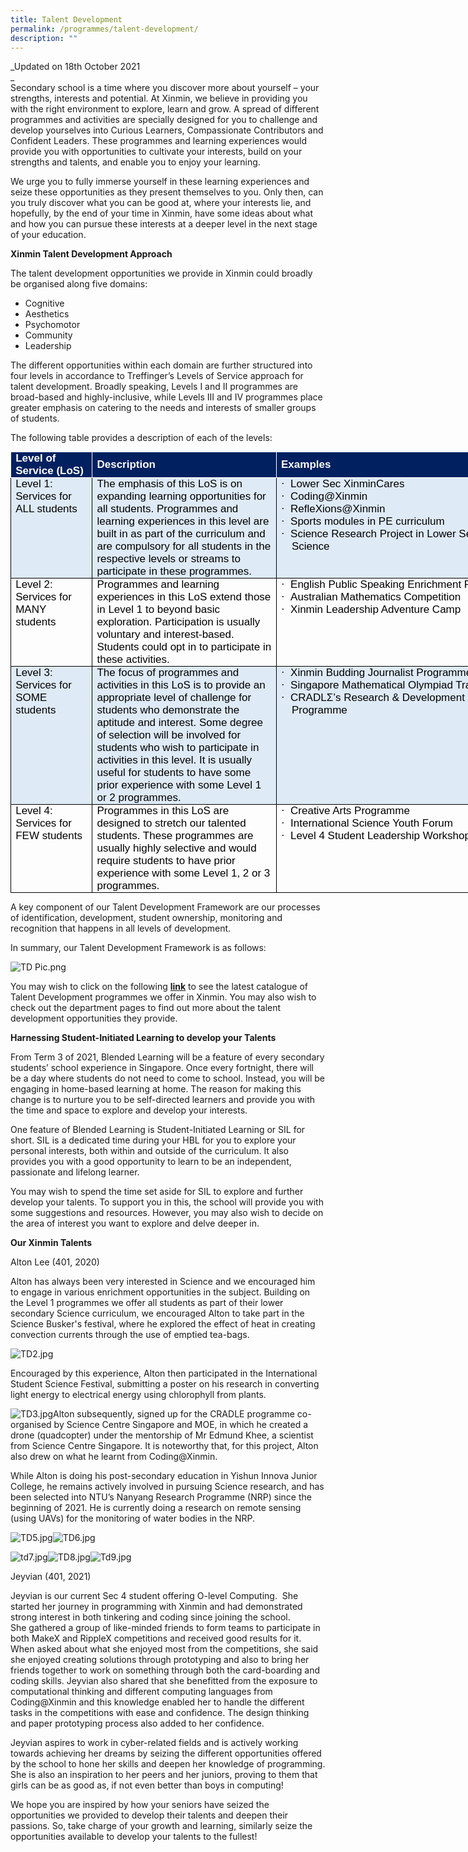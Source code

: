 ```yaml
---
title: Talent Development
permalink: /programmes/talent-development/
description: ""
---
```

_Updated on 18th October 2021  
_  
Secondary school is a time where you discover more about yourself – your strengths, interests and potential. At Xinmin, we believe in providing you with the right environment to explore, learn and grow. A spread of different programmes and activities are specially designed for you to challenge and develop yourselves into Curious Learners, Compassionate Contributors and Confident Leaders. These programmes and learning experiences would provide you with opportunities to cultivate your interests, build on your strengths and talents, and enable you to enjoy your learning.  

We urge you to fully immerse yourself in these learning experiences and seize these opportunities as they present themselves to you. Only then, can you truly discover what you can be good at, where your interests lie, and hopefully, by the end of your time in Xinmin, have some ideas about what and how you can pursue these interests at a deeper level in the next stage of your education.&nbsp;

  
**Xinmin Talent Development Approach**  

The talent development opportunities we provide in Xinmin could broadly be organised along five domains:

*   Cognitive
*   Aesthetics
*   Psychomotor
*   Community
*   Leadership

  

The different opportunities within each domain are further structured into four levels in accordance to Treffinger’s Levels of Service approach for talent development. Broadly speaking, Levels I and II programmes are broad-based and highly-inclusive, while Levels III and IV programmes place greater emphasis on catering to the needs and interests of smaller groups of students.

The following table provides a description of each of the levels:

<table style="margin: 0px; outline: 0px; padding: 0px; border-collapse: collapse; border: none; width: 828.429px;" cellpadding="0" cellspacing="0" border="1" class="MsoTable15Grid2Accent1"><tbody style="margin: 0px; outline: 0px; padding: 0px;"><tr style="margin: 0px; outline: 0px; padding: 0px;"><td style="margin: 0px; outline: 0px; padding: 0in 5.4pt; width: 94.25pt; border: 1pt solid white; background: rgb(0, 32, 96);" width="126"><p style="margin: 0px 0px 0.0001pt; outline: 0px; padding: 0px; line-height: normal; color: rgb(0, 0, 0); font-family: Helvetica, sans-serif; font-size: 17px; font-weight: 400;" class="MsoNormal"><b style="margin: 0px; outline: 0px; padding: 0px;"><span style="margin: 0px; outline: 0px; padding: 0px; color: white;">Level of Service (LoS)</span></b></p></td><td style="margin: 0px; outline: 0px; padding: 0in 5.4pt; width: 238.5pt; border-top: 1pt solid white; border-right: 1pt solid white; border-bottom: 1pt solid white; border-image: initial; border-left: none; background: rgb(0, 32, 96);" width="318"><p style="margin: 0px 0px 0.0001pt; outline: 0px; padding: 0px; line-height: normal; color: rgb(0, 0, 0); font-family: Helvetica, sans-serif; font-size: 17px; font-weight: 400;" class="MsoNormal"><b style="margin: 0px; outline: 0px; padding: 0px;"><span style="margin: 0px; outline: 0px; padding: 0px; color: white;">Description</span></b></p></td><td style="margin: 0px; outline: 0px; padding: 0in 5.4pt; width: 435px; border-top: 1pt solid white; border-right: 1pt solid white; border-bottom: 1pt solid white; border-image: initial; border-left: none; background: rgb(0, 32, 96);" width="180"><p style="margin: 0px 0px 0.0001pt; outline: 0px; padding: 0px; line-height: normal; color: rgb(0, 0, 0); font-family: Helvetica, sans-serif; font-size: 17px; font-weight: 400;" class="MsoNormal"><b style="margin: 0px; outline: 0px; padding: 0px;"><span style="margin: 0px; outline: 0px; padding: 0px; color: white;">Examples</span></b></p></td></tr><tr style="margin: 0px; outline: 0px; padding: 0px;"><td style="margin: 0px; outline: 0px; padding: 0in 5.4pt; width: 94.25pt; border-right: 1pt solid windowtext; border-bottom: 1pt solid windowtext; border-left: 1pt solid windowtext; border-image: initial; border-top: none; background: rgb(222, 234, 246);" valign="top" width="126"><p style="margin: 0px 0px 0.0001pt; outline: 0px; padding: 0px; line-height: normal; color: rgb(0, 0, 0); font-family: Helvetica, sans-serif; font-size: 17px; font-weight: 400;" class="MsoNormal">Level 1: Services for ALL students</p></td><td style="margin: 0px; outline: 0px; padding: 0in 5.4pt; width: 238.5pt; border-top: none; border-left: none; border-bottom: 1pt solid windowtext; border-right: 1pt solid windowtext; background: rgb(222, 234, 246);" valign="top" width="318"><p style="margin: 0px 0px 0.0001pt; outline: 0px; padding: 0px; line-height: normal; color: rgb(0, 0, 0); font-family: Helvetica, sans-serif; font-size: 17px; font-weight: 400;" class="MsoNormal">The emphasis of this LoS is on expanding learning opportunities for all students. Programmes and learning experiences in this level are built in as part of the curriculum and are compulsory for all students in the respective levels or streams to participate in these programmes.</p></td><td style="margin: 0px; outline: 0px; padding: 0in 5.4pt; width: 134.75pt; border-top: none; border-left: none; border-bottom: 1pt solid windowtext; border-right: 1pt solid windowtext; background: rgb(222, 234, 246);" valign="top" width="180"><p style="margin: 0in 0in 0.0001pt 12.7pt; outline: 0px; padding: 0px; line-height: normal; color: rgb(0, 0, 0); font-family: Helvetica, sans-serif; font-size: 17px; font-weight: 400; text-indent: -12.7pt;" class="MsoListParagraphCxSpFirst"><span style="margin: 0px; outline: 0px; padding: 0px; font-family: Symbol;">·<span style="margin: 0px; outline: 0px; padding: 0px; font-variant-numeric: normal; font-variant-east-asian: normal; font-stretch: normal; font-size: 7pt; line-height: normal; font-family: &quot;Times New Roman&quot;;">&nbsp;&nbsp;&nbsp;<span>&nbsp;</span></span></span>Lower Sec XinminCares</p><p style="margin: 0in 0in 0.0001pt 12.7pt; outline: 0px; padding: 0px; line-height: normal; color: rgb(0, 0, 0); font-family: Helvetica, sans-serif; font-size: 17px; font-weight: 400; text-indent: -12.7pt;" class="MsoListParagraphCxSpMiddle"><span style="margin: 0px; outline: 0px; padding: 0px; font-family: Symbol;">·<span style="margin: 0px; outline: 0px; padding: 0px; font-variant-numeric: normal; font-variant-east-asian: normal; font-stretch: normal; font-size: 7pt; line-height: normal; font-family: &quot;Times New Roman&quot;;">&nbsp;&nbsp;&nbsp;<span>&nbsp;</span></span></span>Coding@Xinmin</p><p style="margin: 0in 0in 0.0001pt 12.7pt; outline: 0px; padding: 0px; line-height: normal; color: rgb(0, 0, 0); font-family: Helvetica, sans-serif; font-size: 17px; font-weight: 400; text-indent: -12.7pt;" class="MsoListParagraphCxSpMiddle"><span style="margin: 0px; outline: 0px; padding: 0px; font-family: Symbol;">·<span style="margin: 0px; outline: 0px; padding: 0px; font-variant-numeric: normal; font-variant-east-asian: normal; font-stretch: normal; font-size: 7pt; line-height: normal; font-family: &quot;Times New Roman&quot;;">&nbsp;&nbsp;&nbsp;<span>&nbsp;</span></span></span>RefleXions@Xinmin</p><p style="margin: 0in 0in 0.0001pt 12.7pt; outline: 0px; padding: 0px; line-height: normal; color: rgb(0, 0, 0); font-family: Helvetica, sans-serif; font-size: 17px; font-weight: 400; text-indent: -12.7pt;" class="MsoListParagraphCxSpMiddle"><span style="margin: 0px; outline: 0px; padding: 0px; font-family: Symbol;">·<span style="margin: 0px; outline: 0px; padding: 0px; font-variant-numeric: normal; font-variant-east-asian: normal; font-stretch: normal; font-size: 7pt; line-height: normal; font-family: &quot;Times New Roman&quot;;">&nbsp;&nbsp;&nbsp;<span>&nbsp;</span></span></span>Sports modules in PE curriculum</p><p style="margin: 0in 0in 0.0001pt 12.7pt; outline: 0px; padding: 0px; line-height: normal; color: rgb(0, 0, 0); font-family: Helvetica, sans-serif; font-size: 17px; font-weight: 400; text-indent: -12.7pt;" class="MsoListParagraphCxSpLast"><span style="margin: 0px; outline: 0px; padding: 0px; font-family: Symbol;">·<span style="margin: 0px; outline: 0px; padding: 0px; font-variant-numeric: normal; font-variant-east-asian: normal; font-stretch: normal; font-size: 7pt; line-height: normal; font-family: &quot;Times New Roman&quot;;">&nbsp;&nbsp;&nbsp;<span>&nbsp;</span></span></span>Science Research Project in Lower Secondary Science</p></td></tr><tr style="margin: 0px; outline: 0px; padding: 0px;"><td style="margin: 0px; outline: 0px; padding: 0in 5.4pt; width: 94.25pt; border-right: 1pt solid windowtext; border-bottom: 1pt solid windowtext; border-left: 1pt solid windowtext; border-image: initial; border-top: none;" valign="top" width="126"><p style="margin: 0px 0px 0.0001pt; outline: 0px; padding: 0px; line-height: normal; color: rgb(0, 0, 0); font-family: Helvetica, sans-serif; font-size: 17px; font-weight: 400;" class="MsoNormal">Level 2: Services for MANY students</p></td><td style="margin: 0px; outline: 0px; padding: 0in 5.4pt; width: 238.5pt; border-top: none; border-left: none; border-bottom: 1pt solid windowtext; border-right: 1pt solid windowtext;" valign="top" width="318"><p style="margin: 0px 0px 0.0001pt; outline: 0px; padding: 0px; line-height: normal; color: rgb(0, 0, 0); font-family: Helvetica, sans-serif; font-size: 17px; font-weight: 400;" class="MsoNormal">Programmes and learning experiences in this LoS extend those in Level 1 to beyond basic exploration. Participation is usually voluntary and interest-based. Students could opt in to participate in these activities.</p></td><td style="margin: 0px; outline: 0px; padding: 0in 5.4pt; width: 134.75pt; border-top: none; border-left: none; border-bottom: 1pt solid windowtext; border-right: 1pt solid windowtext;" valign="top" width="180"><p style="margin: 0in 0in 0.0001pt 12.7pt; outline: 0px; padding: 0px; line-height: normal; color: rgb(0, 0, 0); font-family: Helvetica, sans-serif; font-size: 17px; font-weight: 400; text-indent: -12.7pt;" class="MsoListParagraphCxSpFirst"><span style="margin: 0px; outline: 0px; padding: 0px; font-family: Symbol;">·<span style="margin: 0px; outline: 0px; padding: 0px; font-variant-numeric: normal; font-variant-east-asian: normal; font-stretch: normal; font-size: 7pt; line-height: normal; font-family: &quot;Times New Roman&quot;;">&nbsp;&nbsp;&nbsp;<span>&nbsp;</span></span></span>English Public Speaking Enrichment Programme</p><p style="margin: 0in 0in 0.0001pt 12.7pt; outline: 0px; padding: 0px; line-height: normal; color: rgb(0, 0, 0); font-family: Helvetica, sans-serif; font-size: 17px; font-weight: 400; text-indent: -12.7pt;" class="MsoListParagraphCxSpMiddle"><span style="margin: 0px; outline: 0px; padding: 0px; font-family: Symbol;">·<span style="margin: 0px; outline: 0px; padding: 0px; font-variant-numeric: normal; font-variant-east-asian: normal; font-stretch: normal; font-size: 7pt; line-height: normal; font-family: &quot;Times New Roman&quot;;">&nbsp;&nbsp;&nbsp;<span>&nbsp;</span></span></span>Australian Mathematics Competition</p><p style="margin: 0in 0in 0.0001pt 12.7pt; outline: 0px; padding: 0px; line-height: normal; color: rgb(0, 0, 0); font-family: Helvetica, sans-serif; font-size: 17px; font-weight: 400; text-indent: -12.7pt;" class="MsoListParagraphCxSpLast"><span style="margin: 0px; outline: 0px; padding: 0px; font-family: Symbol;">·<span style="margin: 0px; outline: 0px; padding: 0px; font-variant-numeric: normal; font-variant-east-asian: normal; font-stretch: normal; font-size: 7pt; line-height: normal; font-family: &quot;Times New Roman&quot;;">&nbsp;&nbsp;&nbsp;<span>&nbsp;</span></span></span>Xinmin Leadership Adventure Camp</p></td></tr><tr style="margin: 0px; outline: 0px; padding: 0px;"><td style="margin: 0px; outline: 0px; padding: 0in 5.4pt; width: 94.25pt; border-right: 1pt solid windowtext; border-bottom: 1pt solid windowtext; border-left: 1pt solid windowtext; border-image: initial; border-top: none; background: rgb(222, 234, 246);" valign="top" width="126"><p style="margin: 0px 0px 0.0001pt; outline: 0px; padding: 0px; line-height: normal; color: rgb(0, 0, 0); font-family: Helvetica, sans-serif; font-size: 17px; font-weight: 400;" class="MsoNormal">Level 3: Services for SOME students</p></td><td style="margin: 0px; outline: 0px; padding: 0in 5.4pt; width: 238.5pt; border-top: none; border-left: none; border-bottom: 1pt solid windowtext; border-right: 1pt solid windowtext; background: rgb(222, 234, 246);" valign="top" width="318"><p style="margin: 0px 0px 0.0001pt; outline: 0px; padding: 0px; line-height: normal; color: rgb(0, 0, 0); font-family: Helvetica, sans-serif; font-size: 17px; font-weight: 400;" class="MsoNormal">The focus of programmes and activities in this LoS is to provide an appropriate level of challenge for students who demonstrate the aptitude and interest. Some degree of selection will be involved for students who wish to participate in activities in this level. It is usually useful for students to have some prior experience with some Level 1 or 2 programmes.</p></td><td style="margin: 0px; outline: 0px; padding: 0in 5.4pt; width: 134.75pt; border-top: none; border-left: none; border-bottom: 1pt solid windowtext; border-right: 1pt solid windowtext; background: rgb(222, 234, 246);" valign="top" width="180"><p style="margin: 0in 0in 0.0001pt 12.7pt; outline: 0px; padding: 0px; line-height: normal; color: rgb(0, 0, 0); font-family: Helvetica, sans-serif; font-size: 17px; font-weight: 400; text-indent: -12.7pt;" class="MsoListParagraphCxSpFirst"><span style="margin: 0px; outline: 0px; padding: 0px; font-family: Symbol;">·<span style="margin: 0px; outline: 0px; padding: 0px; font-variant-numeric: normal; font-variant-east-asian: normal; font-stretch: normal; font-size: 7pt; line-height: normal; font-family: &quot;Times New Roman&quot;;">&nbsp;&nbsp;&nbsp;<span>&nbsp;</span></span></span>Xinmin Budding Journalist Programme (SPH)</p><p style="margin: 0in 0in 0.0001pt 12.7pt; outline: 0px; padding: 0px; line-height: normal; color: rgb(0, 0, 0); font-family: Helvetica, sans-serif; font-size: 17px; font-weight: 400; text-indent: -12.7pt;" class="MsoListParagraphCxSpMiddle"><span style="margin: 0px; outline: 0px; padding: 0px; font-family: Symbol;">·<span style="margin: 0px; outline: 0px; padding: 0px; font-variant-numeric: normal; font-variant-east-asian: normal; font-stretch: normal; font-size: 7pt; line-height: normal; font-family: &quot;Times New Roman&quot;;">&nbsp;&nbsp;&nbsp;<span>&nbsp;</span></span></span>Singapore Mathematical Olympiad Training</p><p style="margin: 0in 0in 0.0001pt 12.7pt; outline: 0px; padding: 0px; line-height: normal; color: rgb(0, 0, 0); font-family: Helvetica, sans-serif; font-size: 17px; font-weight: 400; text-indent: -12.7pt;" class="MsoListParagraphCxSpLast"><span style="margin: 0px; outline: 0px; padding: 0px; font-family: Symbol;">·<span style="margin: 0px; outline: 0px; padding: 0px; font-variant-numeric: normal; font-variant-east-asian: normal; font-stretch: normal; font-size: 7pt; line-height: normal; font-family: &quot;Times New Roman&quot;;">&nbsp;&nbsp;&nbsp;<span>&nbsp;</span></span></span>CRADLΣ’s Research &amp; Development Experience Programme</p></td></tr><tr style="margin: 0px; outline: 0px; padding: 0px;"><td style="margin: 0px; outline: 0px; padding: 0in 5.4pt; width: 94.25pt; border-right: 1pt solid windowtext; border-bottom: 1pt solid windowtext; border-left: 1pt solid windowtext; border-image: initial; border-top: none;" valign="top" width="126"><p style="margin: 0px 0px 0.0001pt; outline: 0px; padding: 0px; line-height: normal; color: rgb(0, 0, 0); font-family: Helvetica, sans-serif; font-size: 17px; font-weight: 400;" class="MsoNormal">Level 4: Services for FEW students</p></td><td style="margin: 0px; outline: 0px; padding: 0in 5.4pt; width: 238.5pt; border-top: none; border-left: none; border-bottom: 1pt solid windowtext; border-right: 1pt solid windowtext;" valign="top" width="318"><p style="margin: 0px 0px 0.0001pt; outline: 0px; padding: 0px; line-height: normal; color: rgb(0, 0, 0); font-family: Helvetica, sans-serif; font-size: 17px; font-weight: 400;" class="MsoNormal">Programmes in this LoS are designed to stretch our talented students. These programmes are usually highly selective and would require students to have prior experience with some Level 1, 2 or 3 programmes.</p></td><td style="margin: 0px; outline: 0px; padding: 0in 5.4pt; width: 134.75pt; border-top: none; border-left: none; border-bottom: 1pt solid windowtext; border-right: 1pt solid windowtext;" valign="top" width="180"><p style="margin: 0in 0in 0.0001pt 12.7pt; outline: 0px; padding: 0px; line-height: normal; color: rgb(0, 0, 0); font-family: Helvetica, sans-serif; font-size: 17px; font-weight: 400; text-indent: -12.7pt;" class="MsoListParagraphCxSpFirst"><span style="margin: 0px; outline: 0px; padding: 0px; font-family: Symbol;">·<span style="margin: 0px; outline: 0px; padding: 0px; font-variant-numeric: normal; font-variant-east-asian: normal; font-stretch: normal; font-size: 7pt; line-height: normal; font-family: &quot;Times New Roman&quot;;">&nbsp;&nbsp;&nbsp;<span>&nbsp;</span></span></span>Creative Arts Programme</p><p style="margin: 0in 0in 0.0001pt 12.7pt; outline: 0px; padding: 0px; line-height: normal; color: rgb(0, 0, 0); font-family: Helvetica, sans-serif; font-size: 17px; font-weight: 400; text-indent: -12.7pt;" class="MsoListParagraphCxSpMiddle"><span style="margin: 0px; outline: 0px; padding: 0px; font-family: Symbol;">·<span style="margin: 0px; outline: 0px; padding: 0px; font-variant-numeric: normal; font-variant-east-asian: normal; font-stretch: normal; font-size: 7pt; line-height: normal; font-family: &quot;Times New Roman&quot;;">&nbsp;&nbsp;&nbsp;<span>&nbsp;</span></span></span>International Science Youth Forum</p><p style="margin: 0in 0in 0.0001pt 12.7pt; outline: 0px; padding: 0px; line-height: normal; color: rgb(0, 0, 0); font-family: Helvetica, sans-serif; font-size: 17px; font-weight: 400; text-indent: -12.7pt;" class="MsoListParagraphCxSpLast"><span style="margin: 0px; outline: 0px; padding: 0px; font-family: Symbol;">·<span style="margin: 0px; outline: 0px; padding: 0px; font-variant-numeric: normal; font-variant-east-asian: normal; font-stretch: normal; font-size: 7pt; line-height: normal; font-family: &quot;Times New Roman&quot;;">&nbsp;&nbsp;&nbsp;<span>&nbsp;</span></span></span>Level 4 Student Leadership Workshops</p></td></tr></tbody></table>

  

A key component of our Talent Development Framework are our processes of identification, development, student ownership, monitoring and recognition that happens in all levels of development.

In summary, our Talent Development Framework is as follows:

![TD Pic.png](https://xinminsec.moe.edu.sg/qql/slot/u505/Programmes/Talent%20Development/TD%20Pic.png)  

  

  

  

  

  

  

  

  

  

  

  

  

  

You may wish to click on the following&nbsp;[**link**](https://xinminsec.moe.edu.sg/qql/slot/u505/Programmes/Talent%20Development/Xinmin%20Talent%20Development%20Catalogue%202021_1.pdf)&nbsp;to see the latest catalogue of Talent Development programmes we offer in Xinmin. You may also wish to check out the department pages to find out more about the talent development opportunities they provide.

  

**Harnessing Student-Initiated Learning to develop your Talents**

From Term 3 of 2021, Blended Learning will be a feature of every secondary students’ school experience in Singapore. Once every fortnight, there will be a day where students do not need to come to school. Instead, you will be engaging in home-based learning at home. The reason for making this change is to nurture you to be self-directed learners and provide you with the time and space to explore and develop your interests.

One feature of Blended Learning is Student-Initiated Learning or SIL for short. SIL is a dedicated time during your HBL for you to explore your personal interests, both within and outside of the curriculum. It also provides you with a good opportunity to learn to be an independent, passionate and lifelong learner.&nbsp;

You may wish to spend the time set aside for SIL to explore and further develop your talents. To support you in this, the school will provide you with some suggestions and resources. However, you may also wish to decide on the area of interest you want to explore and delve deeper in.

  

**Our Xinmin Talents**

Alton Lee (401, 2020)

Alton has always been very interested in Science and we encouraged him to engage in various enrichment opportunities in the subject. Building on the Level 1 programmes we offer all students as part of their lower secondary Science curriculum, we encouraged Alton to take part in the Science Busker's festival, where he explored the effect of heat in creating convection currents through the use of emptied tea-bags.

  

![TD2.jpg](https://xinminsec.moe.edu.sg/qql/slot/u505/Programmes/Talent%20Development/TD2.jpg)

Encouraged by this experience, Alton then participated in the International Student Science Festival, submitting a poster on his research in converting light energy to electrical energy using chlorophyll from plants.  

  

  

![TD3.jpg](https://xinminsec.moe.edu.sg/qql/slot/u505/Programmes/Talent%20Development/TD3.jpg)Alton subsequently, signed up for the CRADLE programme co-organised by Science Centre Singapore and MOE, in which he created a drone (quadcopter) under the mentorship of Mr Edmund Khee, a scientist from Science Centre Singapore. It is noteworthy that, for this project, Alton also drew on what he learnt from Coding@Xinmin.  

While Alton is doing his post-secondary education in Yishun Innova Junior College, he remains actively involved in pursuing Science research, and has been selected into NTU’s Nanyang Research Programme (NRP) since the beginning of 2021. He is currently doing a research on remote sensing (using UAVs) for the monitoring of water bodies in the NRP.&nbsp;

  

![TD5.jpg](https://xinminsec.moe.edu.sg/qql/slot/u505/Programmes/Talent%20Development/TD5.jpg)![TD6.jpg](https://xinminsec.moe.edu.sg/qql/slot/u505/Programmes/Talent%20Development/TD6.jpg)  

  

  

  

  

  

  

![td7.jpg](https://xinminsec.moe.edu.sg/qql/slot/u505/Programmes/Talent%20Development/td7.jpg)![TD8.jpg](https://xinminsec.moe.edu.sg/qql/slot/u505/Programmes/Talent%20Development/TD8.jpg)![Td9.jpg](https://xinminsec.moe.edu.sg/qql/slot/u505/Programmes/Talent%20Development/Td9.jpg)  

  

  

  

  

  

Jeyvian (401, 2021)

Jeyvian is our current Sec 4 student offering O-level Computing. &nbsp;She started her journey in programming with Xinmin and had demonstrated strong interest in both tinkering and coding since joining the school.  
She gathered a group of like-minded friends to form teams to participate in both MakeX and RippleX competitions and received good results for it. When asked about what she enjoyed most from the competitions, she said she enjoyed creating solutions through prototyping and also to bring her friends together to work on something through both the card-boarding and coding skills. Jeyvian also shared that she benefitted from the exposure to computational thinking and different computing languages from Coding@Xinmin and this knowledge enabled her to handle the different tasks in the competitions with ease and confidence. The design thinking and paper prototyping process also added to her confidence.

Jeyvian aspires to work in cyber-related fields and is actively working towards achieving her dreams by seizing the different opportunities offered by the school to hone her skills and deepen her knowledge of programming. She is also an inspiration to her peers and her juniors, proving to them that girls can be as good as, if not even better than boys in computing!

We hope you are inspired by how your seniors have seized the opportunities we provided to develop their talents and deepen their passions. So, take charge of your growth and learning, similarly seize the opportunities available to develop your talents to the fullest!